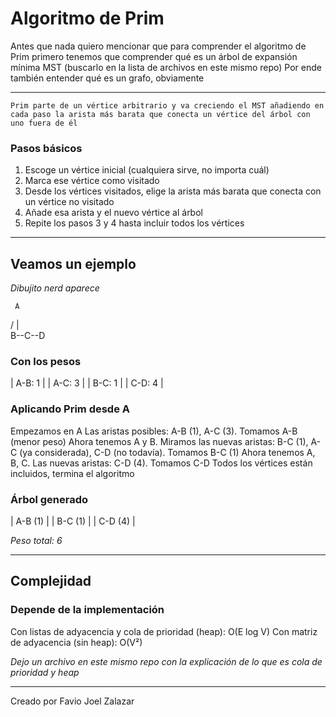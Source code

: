 # Algoritmo de Prim

Antes que nada quiero mencionar que para comprender el algoritmo de Prim primero tenemos que comprender qué es un árbol de expansión mínima MST (buscarlo en la lista de archivos en este mismo repo)
Por ende también entender qué es un grafo, obviamente

---

`Prim parte de un vértice arbitrario y va creciendo el MST añadiendo en cada paso la arista más barata que conecta un vértice del árbol con uno fuera de él`

### Pasos básicos

1) Escoge un vértice inicial (cualquiera sirve, no importa cuál)
2) Marca ese vértice como visitado
3) Desde los vértices visitados, elige la arista más barata que conecta con un vértice no visitado
4) Añade esa arista y el nuevo vértice al árbol
5) Repite los pasos 3 y 4 hasta incluir todos los vértices

---

## Veamos un ejemplo

*Dibujito nerd aparece*

     A
   / | \
  B--C--D

### Con los pesos

  | A-B: 1 |
  | A-C: 3 |
  | B-C: 1 |
  | C-D: 4 |

### Aplicando Prim desde A

  Empezamos en A
  Las aristas posibles: A-B (1), A-C (3). Tomamos A-B (menor peso)
  Ahora tenemos A y B. Miramos las nuevas aristas: B-C (1), A-C (ya considerada), C-D (no todavía). Tomamos B-C (1)
  Ahora tenemos A, B, C. Las nuevas aristas: C-D (4). Tomamos C-D
  Todos los vértices están incluidos, termina el algoritmo

### Árbol generado
  | A-B (1) |
  | B-C (1) |
  | C-D (4) |
  
  *Peso total: 6*

---

## Complejidad

### Depende de la implementación

Con listas de adyacencia y cola de prioridad (heap): O(E log V)
Con matriz de adyacencia (sin heap): O(V²)

*Dejo un archivo en este mismo repo con la explicación de lo que es cola de prioridad y heap*

---

Creado por Favio Joel Zalazar
